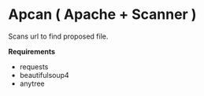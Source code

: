 # Apcan ( Apache + Scanner )

Scans url to find proposed file.

**Requirements**
- requests
- beautifulsoup4
- anytree
